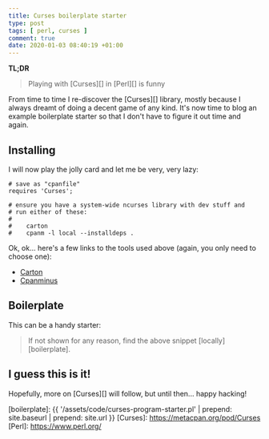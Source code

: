 ```yaml
---
title: Curses boilerplate starter
type: post
tags: [ perl, curses ]
comment: true
date: 2020-01-03 08:40:19 +01:00
---
```


**TL;DR**

> Playing with [Curses][] in [Perl][] is funny

From time to time I re-discover the [Curses][] library, mostly because I
always dreamt of doing a decent game of any kind. It's now time to blog an
example boilerplate starter so that I don't have to figure it out time and
again.

## Installing

I will now play the jolly card and let me be very, very lazy:

```
# save as "cpanfile"
requires 'Curses';

# ensure you have a system-wide ncurses library with dev stuff and
# run either of these:
# 
#    carton
#    cpanm -l local --installdeps .
```

Ok, ok... here's a few links to the tools used above (again, you only need
to choose one):

- [Carton][]
- [Cpanminus][cpanm]


## Boilerplate

This can be a handy starter:

<script src="https://gitlab.com/polettix/notechs/snippets/1926735.js"></script>

> If not shown for any reason, find the above snippet [locally][boilerplate].


## I guess this is it!

Hopefully, more on [Curses][] will follow, but until then... happy hacking!


[Carton]: https://metacpan.org/pod/Carton
[cpanm]: https://metacpan.org/pod/App-cpanminus
[boilerplate]: {{ '/assets/code/curses-program-starter.pl' | prepend: site.baseurl | prepend: site.url }}
[Curses]: https://metacpan.org/pod/Curses
[Perl]: https://www.perl.org/
